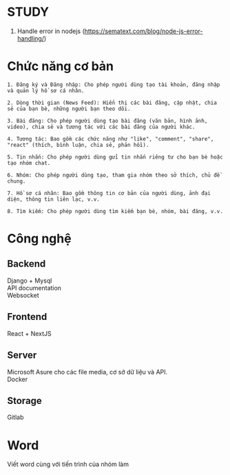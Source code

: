 # STUDY
1. Handle error in nodejs (https://sematext.com/blog/node-js-error-handling/)
# Chức năng cơ bản

    1. Đăng ký và Đăng nhập: Cho phép người dùng tạo tài khoản, đăng nhập và quản lý hồ sơ cá nhân.

    2. Dòng thời gian (News Feed): Hiển thị các bài đăng, cập nhật, chia sẻ của bạn bè, những người bạn theo dõi.

    3. Bài đăng: Cho phép người dùng tạo bài đăng (văn bản, hình ảnh, video), chia sẻ và tương tác với các bài đăng của người khác.

    4. Tương tác: Bao gồm các chức năng như "like", "comment", "share", "react" (thích, bình luận, chia sẻ, phản hồi).

    5. Tin nhắn: Cho phép người dùng gửi tin nhắn riêng tư cho bạn bè hoặc tạo nhóm chat.

    6. Nhóm: Cho phép người dùng tạo, tham gia nhóm theo sở thích, chủ đề chung.

    7. Hồ sơ cá nhân: Bao gồm thông tin cơ bản của người dùng, ảnh đại diện, thông tin liên lạc, v.v.

    8. Tìm kiếm: Cho phép người dùng tìm kiếm bạn bè, nhóm, bài đăng, v.v.


# Công nghệ
## Backend
Django + Mysql</br>
API documentation</br>
Websocket
## Frontend
React + NextJS
## Server
Microsoft Asure cho các file media, cơ sở dữ liệu và API.</br>
Docker
## Storage
Gitlab
# Word
Viết word cùng với tiến trình của nhóm làm